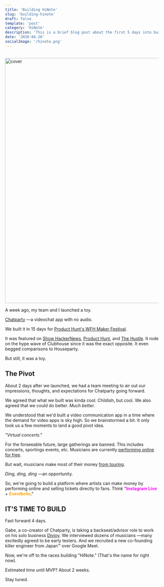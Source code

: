 ```yaml
---
title: 'Building HiNote'
slug: 'building-hinote'
draft: false
template: 'post'
category: 'HiNote'
description: 'This is a brief blog post about the first 5 days into building HiNote'
date: '2020-04-28'
socialImage: '/hinote.png'
---
```


<br />
<img src="/hinote.png" alt="cover" border="0" width="800">

<br />

A week ago, my team and I launched a toy.

[Chatparty](https://chatparty.co) —a videochat app with no audio.

We built it in 15 days for [Product Hunt's WFH Maker Festival](https://www.producthunt.com/makers-festival/wfh).

It was featured on [Show HackerNews](https://news.ycombinator.com/item?id=22916158), [Product Hunt](https://www.producthunt.com/posts/chatparty), and [The Hustle](https://thehustle.co/04212020-silicon-valley-clubhouse/). It rode on the hype wave of Clubhouse since it was the exact opposite. It even begged comparisons to Houseparty.

But still, it was a toy.

## The Pivot

About 2 days after we launched, we had a team meeting to air out our impressions, thoughts, and expectations for Chatparty going forward.

We agreed that what we built was kinda cool. Childish, but cool. We also agreed that we could do better. _Much better._

We understood that we'd built a video communication app in a time where the demand for video apps is sky high. So we brainstormed a bit. It only took us a few moments to land a good pivot idea.

_"Virtual concerts."_

For the forseeable future, large gatherings are banned. This includes concerts, sportings events, etc. Musicians are currently [performing online for free](https://www.billboard.com/articles/columns/pop/9335531/coronavirus-quarantine-music-events-online-streams).

But wait, musicians make most of their money [from touring](https://www.businessinsider.com/how-do-musicians-make-money-2018-10).

_Ding, ding, ding_ —an opportunity.

So, we're going to build a platform where artists can make money by performing online and selling tickets directly to fans. Think "<span style="color:magenta">**Instagram Live**</span> + <span style="color:orange">**Eventbrite**</span>."

## IT'S TIME TO BUILD

Fast forward 4 days.

Gabe, a co-creator of Chatparty, is taking a backseat/advisor role to work on his solo business [Divjoy](https://divjoy.com/). We interviewed dozens of musicians —many excitedly agreed to be early testers. And we recruited a new co-founding killer engineer from Japan™️ over Google Meet.

Now, we're off to the races building "HiNote." (That's the name for right now).

Estimated time until MVP? About 2 weeks.

Stay tuned.

